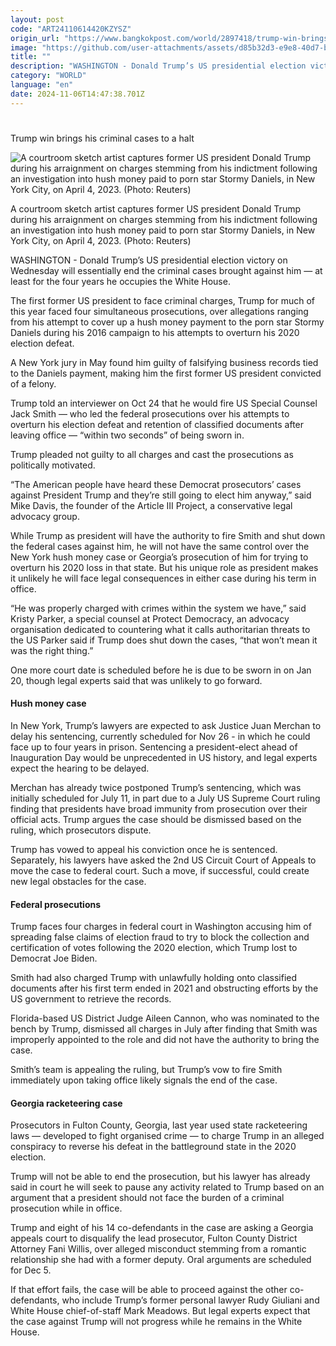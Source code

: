```yaml
---
layout: post
code: "ART24110614420KZYSZ"
origin_url: "https://www.bangkokpost.com/world/2897418/trump-win-brings-his-criminal-cases-to-a-halt"
image: "https://github.com/user-attachments/assets/d85b32d3-e9e8-40d7-b239-fd0b147bbb61"
title: ""
description: "WASHINGTON - Donald Trump’s US presidential election victory on Wednesday will essentially end the criminal cases brought against him — at least for the four years he occupies the White House."
category: "WORLD"
language: "en"
date: 2024-11-06T14:47:38.701Z
---
```


# 

Trump win brings his criminal cases to a halt

![A courtroom sketch artist captures former US president Donald Trump during his arraignment on charges stemming from his indictment following an investigation into hush money paid to porn star Stormy Daniels, in New York City, on April 4, 2023. (Photo: Reuters)](https://github.com/user-attachments/assets/0b7d2052-7735-4429-8716-90e2d7fb6c56)

A courtroom sketch artist captures former US president Donald Trump during his arraignment on charges stemming from his indictment following an investigation into hush money paid to porn star Stormy Daniels, in New York City, on April 4, 2023. (Photo: Reuters)

WASHINGTON - Donald Trump’s US presidential election victory on Wednesday will essentially end the criminal cases brought against him — at least for the four years he occupies the White House.

The first former US president to face criminal charges, Trump for much of this year faced four simultaneous prosecutions, over allegations ranging from his attempt to cover up a hush money payment to the porn star Stormy Daniels during his 2016 campaign to his attempts to overturn his 2020 election defeat.

A New York jury in May found him guilty of falsifying business records tied to the Daniels payment, making him the first former US president convicted of a felony.

Trump told an interviewer on Oct 24 that he would fire US Special Counsel Jack Smith — who led the federal prosecutions over his attempts to overturn his election defeat and retention of classified documents after leaving office — “within two seconds” of being sworn in.

Trump pleaded not guilty to all charges and cast the prosecutions as politically motivated.

“The American people have heard these Democrat prosecutors’ cases against President Trump and they’re still going to elect him anyway,” said Mike Davis, the founder of the Article III Project, a conservative legal advocacy group.

While Trump as president will have the authority to fire Smith and shut down the federal cases against him, he will not have the same control over the New York hush money case or Georgia’s prosecution of him for trying to overturn his 2020 loss in that state. But his unique role as president makes it unlikely he will face legal consequences in either case during his term in office.

“He was properly charged with crimes within the system we have,” said Kristy Parker, a special counsel at Protect Democracy, an advocacy organisation dedicated to countering what it calls authoritarian threats to the US Parker said if Trump does shut down the cases, “that won’t mean it was the right thing.”

One more court date is scheduled before he is due to be sworn in on Jan 20, though legal experts said that was unlikely to go forward.

#### Hush money case

In New York, Trump’s lawyers are expected to ask Justice Juan Merchan to delay his sentencing, currently scheduled for Nov 26 - in which he could face up to four years in prison. Sentencing a president-elect ahead of Inauguration Day would be unprecedented in US history, and legal experts expect the hearing to be delayed.

Merchan has already twice postponed Trump’s sentencing, which was initially scheduled for July 11, in part due to a July US Supreme Court ruling finding that presidents have broad immunity from prosecution over their official acts. Trump argues the case should be dismissed based on the ruling, which prosecutors dispute.

Trump has vowed to appeal his conviction once he is sentenced. Separately, his lawyers have asked the 2nd US Circuit Court of Appeals to move the case to federal court. Such a move, if successful, could create new legal obstacles for the case.

#### Federal prosecutions

Trump faces four charges in federal court in Washington accusing him of spreading false claims of election fraud to try to block the collection and certification of votes following the 2020 election, which Trump lost to Democrat Joe Biden.

Smith had also charged Trump with unlawfully holding onto classified documents after his first term ended in 2021 and obstructing efforts by the US government to retrieve the records.

Florida-based US District Judge Aileen Cannon, who was nominated to the bench by Trump, dismissed all charges in July after finding that Smith was improperly appointed to the role and did not have the authority to bring the case.

Smith’s team is appealing the ruling, but Trump’s vow to fire Smith immediately upon taking office likely signals the end of the case.

#### Georgia racketeering case

Prosecutors in Fulton County, Georgia, last year used state racketeering laws — developed to fight organised crime — to charge Trump in an alleged conspiracy to reverse his defeat in the battleground state in the 2020 election.

Trump will not be able to end the prosecution, but his lawyer has already said in court he will seek to pause any activity related to Trump based on an argument that a president should not face the burden of a criminal prosecution while in office.

Trump and eight of his 14 co-defendants in the case are asking a Georgia appeals court to disqualify the lead prosecutor, Fulton County District Attorney Fani Willis, over alleged misconduct stemming from a romantic relationship she had with a former deputy. Oral arguments are scheduled for Dec 5.

If that effort fails, the case will be able to proceed against the other co-defendants, who include Trump’s former personal lawyer Rudy Giuliani and White House chief-of-staff Mark Meadows. But legal experts expect that the case against Trump will not progress while he remains in the White House.